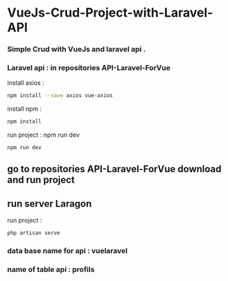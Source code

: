 # VueJs-Crud-Project-with-Laravel-API
### Simple Crud with VueJs and laravel api .
### Laravel api : in repositories API-Laravel-ForVue


 install axios : 
```sh
npm install --save axios vue-axios
```


install npm :
```sh
npm install
```

run project : npm run dev 
 ```sh
npm run dev
```

## go to repositories API-Laravel-ForVue download and run project 
## run server Laragon 

run project : 
 ```sh
 php artisan serve
 ```
### data base name for api : vuelaravel
### name of table api : profils
 
